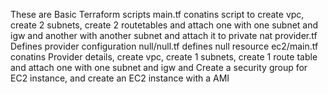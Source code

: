 These are Basic Terraform scripts 
main.tf conatins script to create vpc, create 2 subnets, create 2 routetables and attach one with one subnet and igw and another with another subnet and attach it to private nat
provider.tf Defines provider configuration
null/null.tf defines null resource
ec2/main.tf conatins Provider details, create vpc, create 1 subnets, create 1 route table and attach one with one subnet and igw and Create a security group for EC2 instance, and create an EC2 instance with a AMI
